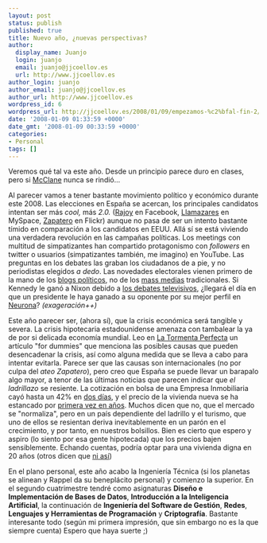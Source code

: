 ```yaml
---
layout: post
status: publish
published: true
title: Nuevo año, ¿nuevas perspectivas?
author:
  display_name: Juanjo
  login: juanjo
  email: juanjo@jjcoellov.es
  url: http://www.jjcoellov.es
author_login: juanjo
author_email: juanjo@jjcoellov.es
author_url: http://www.jjcoellov.es
wordpress_id: 6
wordpress_url: http://jjcoellov.es/2008/01/09/empezamos-%c2%bfal-fin-2/
date: '2008-01-09 01:33:59 +0000'
date_gmt: '2008-01-09 00:33:59 +0000'
categories:
- Personal
tags: []
---
```

<p>Veremos qué tal va este año. Desde un principio parece duro en clases, pero si <a href="http://en.wikipedia.org/wiki/Die_Hard">McClane</a> nunca se rindió...</p>
<p>Al parecer vamos a tener bastante movimiento político y económico durante este 2008. Las elecciones en España se acercan, los principales  candidatos intentan ser más<em> cool, </em>más <em>2.0. </em>(<a href="http://www.guerraeterna.com/archives/2007/11/los_104_amigos.html">Rajoy</a> en Facebook, <a href="http://alt1040.com/archivo/2007/12/01/el-myspace-de-llamazares/">Llamazares</a> en MySpace, <a href="http://www.flickr.com/photos/zapatero2008">Zapatero</a> en Flickr) aunque no pasa de ser un intento bastante tímido en comparación a los candidatos en EEUU. Allá sí se está viviendo una verdadera revolución en las campañas políticas. Los meetings con multitud de simpatizantes han compartido protagonismo con <em>followers </em>en twitter o usuarios (simpatizantes también, me imagino) en YouTube. Las preguntas en los debates las graban los ciudadanos de a pie, y no periodistas elegidos <em>a dedo</em>. Las novedades electorales vienen primero de la mano de los <a href="http://www.huffingtonpost.com/">blogs políticos</a>, no de los <a href="http://www.nytimes.com">mass medias</a> tradicionales. Si Kennedy le ganó a Nixon debido a <a href="http://www.museum.tv/archives/etv/K/htmlK/kennedy-nixon/kennedy-nixon.htm">los debates televisivos</a>, ¿llegará el día en que un presidente le haya ganado a su oponente por su mejor perfil en <a href="http://www.neurona.com">Neurona</a>? <em>(exageración++)</em></p>
<p>Este año parecer ser, (ahora sí), que la crisis económica será tangible y severa. La crisis hipotecaria estadounidense amenaza con tambalear la ya de por si delicada economía mundial. Leo en <a href="http://www.columbia.edu/~xs23/catala/articles/2008/Tormenta_Perfecta/Tormenta_Perfecta.htm">La Tormenta Perfecta</a> un artículo "for dummies" que menciona las posibles causas que pueden desencadenar la crisis, así como alguna medida que se lleva a cabo para intentar evitarla. Parece ser que las causas son internacionales (no por culpa del <em>ateo Zapatero</em>), pero creo que España se puede llevar un barapalo algo mayor, a tenor de las últimas noticias que parecen indicar que <em>el ladrillazo</em> se resiente. La cotización en bolsa de una Empresa Inmobiliaria cayó hasta un 42% en <a href="http://www.elmundo.es/mundodinero/2007/12/29/economia/1198930488.html">dos días</a>, y el precio de la vivienda nueva se ha estancado por <a href="http://www.elpais.com/articulo/economia/precio/vivienda/nueva/estanca/decada/boom/elpepieco/20080103elpepieco_2/Tes">primera vez en años</a>. Muchos dicen que no, que el mercado se "normaliza", pero en un país dependiente del ladrillo y el turismo, que uno de ellos se resientan deriva inevitablemente en un parón en el crecimiento, y por tanto, en nuestros bolsillos. Bien es cierto que espero y aspiro (lo siento por esa gente hipotecada) que los precios bajen sensiblemente. Echando cuentas, podría optar para una vivienda digna en 20 años (otros dicen que <a href="http://novasatenercasaenlaputavida.com/">ni así</a>)</p>
<p>En el plano personal, este año acabo la Ingeniería Técnica (si los planetas se alinean y Rappel da su beneplácito personal) y comienzo la superior. En el segundo cuatrimestre tendré como asignaturas <strong>Diseño e Implementación de Bases de Datos</strong>, <strong>Introducción a la Inteligencia Artificial</strong>, la continuación de <strong>Ingeniería del Software de Gestión</strong>, <strong>Redes</strong>, <strong>Lenguajes y Herramientas de Programación</strong> y <strong>Criptografía</strong>. Bastante interesante todo (según mi primera impresión, que sin embargo no es la que siempre cuenta) Espero que haya suerte ;)</p>
